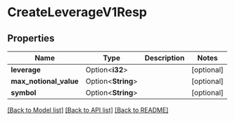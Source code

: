 # CreateLeverageV1Resp

## Properties

Name | Type | Description | Notes
------------ | ------------- | ------------- | -------------
**leverage** | Option<**i32**> |  | [optional]
**max_notional_value** | Option<**String**> |  | [optional]
**symbol** | Option<**String**> |  | [optional]

[[Back to Model list]](../README.md#documentation-for-models) [[Back to API list]](../README.md#documentation-for-api-endpoints) [[Back to README]](../README.md)


